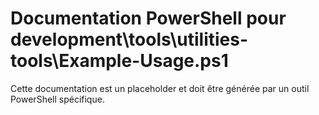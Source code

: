 # Documentation PowerShell pour development\tools\utilities-tools\Example-Usage.ps1

Cette documentation est un placeholder et doit être générée par un outil PowerShell spécifique.
